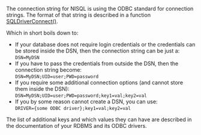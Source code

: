 The connection string for NISQL is using the ODBC standard for connection strings.
The format of that string is described in a function [SQLDriverConnect()](https://docs.microsoft.com/en-us/sql/odbc/reference/syntax/sqldriverconnect-function?view=sql-server-2017#comments).

Which in short boils down to:
* If your database does not require login credentials or the credentials can be stored inside the DSN, then the connection string can be just a:<br>
 `DSN=MyDSN`
* If you have to pass the credentials from outside the DSN, then the connection string become:<br>
 `DSN=MyDSN;UID=user;PWD=password`
* If you require some additional connection options (and cannot store them inside the DSN):<br>
 `DSN=MyDSN;UID=user;PWD=password;key1=val;key2=val`
* If you by some reason cannot create a DSN, you can use:<br>
 `DRIVER={some ODBC driver};key1=val;key2=val`

The list of additional keys and which values they can have are described in the documentation of your RDBMS and its ODBC drivers.